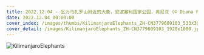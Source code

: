 ```yaml
---
title: 2022.12.04 - 乞力马扎罗山附近的大象，安波塞利国家公园，肯尼亚 (© Diana Robinson Photography/Getty Images)
date: 2022.12.04 00:00:00
cover_index: /images/thumbs/KilimanjaroElephants_ZH-CN3779609103_533x300.jpg
cover_detail: /images/KilimanjaroElephants_ZH-CN3779609103_1920x1080.jpg
---
```


![KilimanjaroElephants](/images/KilimanjaroElephants_ZH-CN3779609103_1920x1080.jpg)
